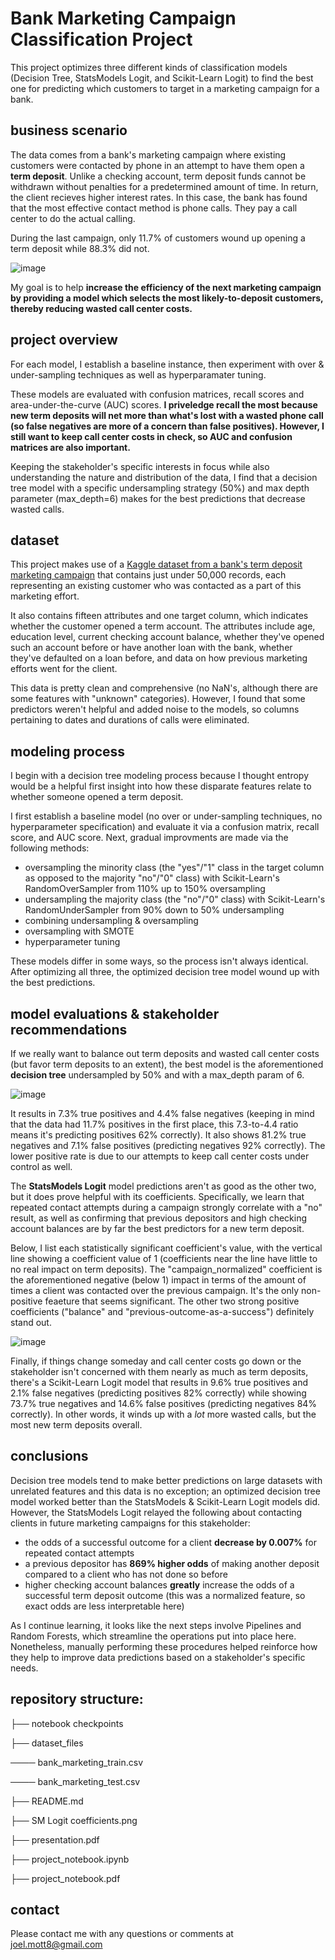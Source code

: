 # Bank Marketing Campaign Classification Project

This project optimizes three different kinds of classification models (Decision Tree, StatsModels Logit, and Scikit-Learn Logit) to find the best one for predicting which customers to target in a marketing campaign for a bank.

## business scenario
The data comes from a bank's marketing campaign where existing customers were contacted by phone in an attempt to have them open a **term deposit**. Unlike a checking account, term deposit funds cannot be withdrawn without penalties for a predetermined amount of time. In return, the client recieves higher interest rates. In this case, the bank has found that the most effective contact method is phone calls. They pay a call center to do the actual calling.

During the last campaign, only 11.7% of customers wound up opening a term deposit while 88.3% did not. 

![image](https://github.com/joeldmott/bank_marketing_classification_project/assets/51928528/690246a7-8dc6-488c-8f3e-f7371b9f8f1d)

My goal is to help **increase the efficiency of the next marketing campaign by providing a model which selects the most likely-to-deposit customers, thereby reducing wasted call center costs.** 

## project overview

For each model, I establish a baseline instance, then experiment with over & under-sampling techniques as well as hyperparamater tuning. 

These models are evaluated with confusion matrices, recall scores and area-under-the-curve (AUC) scores. **I priveledge recall the most because new term deposits will net more than what's lost with a wasted phone call (so false negatives are more of a concern than false positives). However, I still want to keep call center costs in check, so AUC and confusion matrices are also important.**

Keeping the stakeholder's specific interests in focus while also understanding the nature and distribution of the data, I find that a decision tree model with a specific undersampling strategy (50%) and max depth parameter (max_depth=6) makes for the best predictions that decrease wasted calls. 

## dataset

This project makes use of a [Kaggle dataset from a bank's term deposit marketing campaign](https://www.kaggle.com/datasets/prakharrathi25/banking-dataset-marketing-targets/data) that contains just under 50,000 records, each representing an existing customer who was contacted as a part of this marketing effort. 

It also contains fifteen attributes and one target column, which indicates whether the customer opened a term account. The attributes include age, education level, current checking account balance, whether they've opened such an account before or have another loan with the bank, whether they've defaulted on a loan before, and data on how previous marketing efforts went for the client. 

This data is pretty clean and comprehensive (no NaN's, although there are some features with "unknown" categories). However, I found that some predictors weren't helpful and added noise to the models, so columns pertaining to dates and durations of calls were eliminated.

## modeling process

I begin with a decision tree modeling process because I thought entropy would be a helpful first insight into how these disparate features relate to whether someone opened a term deposit. 

I first establish a baseline model (no over or under-sampling techniques, no hyperparameter specification) and evaluate it via a confusion matrix, recall score, and AUC score. Next, gradual improvments are made via the following methods:

- oversampling the minority class (the "yes"/"1" class in the target column as opposed to the majority "no"/"0" class) with Scikit-Learn's RandomOverSampler from 110% up to 150% oversampling
- undersampling the majority class (the "no"/"0" class) with Scikit-Learn's RandomUnderSampler from 90% down to 50% undersampling
- combining undersampling & oversampling
- oversampling with SMOTE
- hyperparameter tuning

These models differ in some ways, so the process isn't always identical. After optimizing all three, the optimized decision tree model wound up with the best predictions.

## model evaluations & stakeholder recommendations

If we really want to balance out term deposits and wasted call center costs (but favor term deposits to an extent), the best model is the aforementioned **decision tree** undersampled by 50% and with a max_depth param of 6. 

![image](https://github.com/joeldmott/bank_marketing_classification_project/assets/51928528/85423fe3-2070-46af-8e60-76f05fd37fc1)

It results in 7.3% true positives and 4.4% false negatives (keeping in mind that the data had 11.7% positives in the first place, this 7.3-to-4.4 ratio means it's predicting positives 62% correctly). It also shows 81.2% true negatives and 7.1% false positives (predicting negatives 92% correctly). The lower positive rate is due to our attempts to keep call center costs under control as well.

The **StatsModels Logit** model predictions aren't as good as the other two, but it does prove helpful with its coefficients. Specifically, we learn that repeated contact attempts during a campaign strongly correlate with a "no" result, as well as confirming that previous depositors and high checking account balances are by far the best predictors for a new term deposit. 

Below, I list each statistically significant coefficient's value, with the vertical line showing a coefficient value of 1 (coefficients near the line have little to no real impact on term deposits). The "campaign_normalized" coefficient is the aforementioned negative (below 1) impact in terms of the amount of times a client was contacted over the previous campaign. It's the only non-positive feaeture that seems significant. The other two strong positive coefficients ("balance" and "previous-outcome-as-a-success") definitely stand out.

![image](https://github.com/joeldmott/bank_marketing_classification_project/assets/51928528/0e608945-d8ff-4897-bbad-b1a9710ebcfb)

Finally, if things change someday and call center costs go down or the stakeholder isn't concerned with them nearly as much as term deposits, there's a Scikit-Learn Logit model that results in 9.6% true positives and 2.1% false negatives (predicting positives 82% correctly) while showing 73.7% true negatives and 14.6% false positives (predicting negatives 84% correctly). In other words, it winds up with a *lot* more wasted calls, but the most new term deposits overall.

## conclusions 

Decision tree models tend to make better predictions on large datasets with unrelated features and this data is no exception; an optimized decision tree model worked better than the StatsModels & Scikit-Learn Logit models did. However, the StatsModels Logit relayed the following about contacting clients in future marketing campaigns for this stakeholder:

- the odds of a successful outcome for a client **decrease by 0.007%** for repeated contact attempts 
- a previous depositor has **869% higher odds** of making another deposit compared to a client who has not done so before
- higher checking account balances **greatly** increase the odds of a successful term deposit outcome (this was a normalized feature, so exact odds are less interpretable here)

As I continue learning, it looks like the next steps involve Pipelines and Random Forests, which streamline the operations put into place here. Nonetheless, manually performing these procedures helped reinforce how they help to improve data predictions based on a stakeholder's specific needs.

## repository structure:
├── notebook checkpoints  

├── dataset_files

──── bank_marketing_train.csv

──── bank_marketing_test.csv 

├── README.md

├── SM Logit coefficients.png

├── presentation.pdf

├── project_notebook.ipynb

├── project_notebook.pdf

## contact

Please contact me with any questions or comments at joel.mott8@gmail.com
